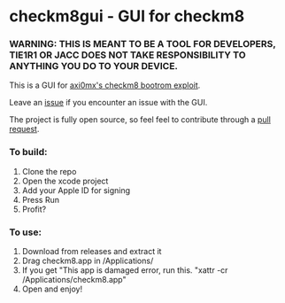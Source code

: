 # checkm8gui - GUI for checkm8

### WARNING: THIS IS MEANT TO BE A TOOL FOR DEVELOPERS, TIE1R1 OR JACC DOES NOT TAKE RESPONSIBILITY TO ANYTHING YOU DO TO YOUR DEVICE.

This is a GUI for [axi0mx's checkm8 bootrom exploit](https://github.com/axi0mX/ipwndfu/blob/master/checkm8.py). 

Leave an [issue](https://github.com/tie1r1/checkm8gui/issues) if you encounter an issue with the GUI.

The project is fully open source, so feel feel to contribute through a [pull request](https://github.com/tie1r1/checkm8gui/pulls).

### To build:
1. Clone the repo
2. Open the xcode project
3. Add your Apple ID for signing
4. Press Run
5. Profit?

### To use:
1. Download from releases and extract it
2. Drag checkm8.app in /Applications/
3. If you get "This app is damaged error, run this. "xattr -cr /Applications/checkm8.app"
4. Open and enjoy!
